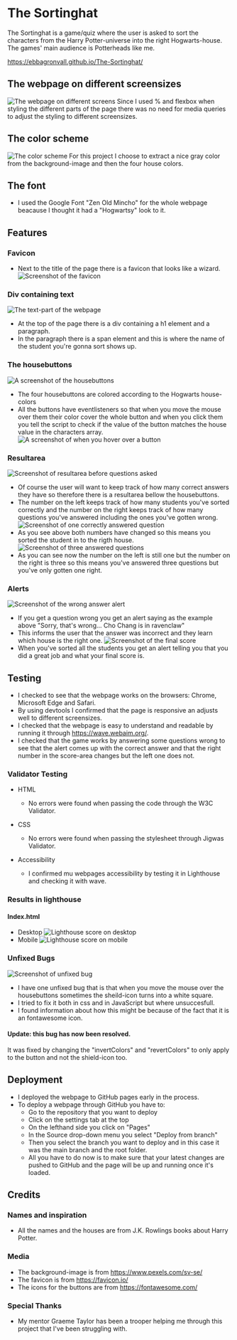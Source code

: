 # The Sortinghat

The Sortinghat is a game/quiz where the user is asked to sort the characters from the Harry Potter-universe into the right Hogwarts-house. The games' main audience is Potterheads like me.

https://ebbagronvall.github.io/The-Sortinghat/

## The webpage on different screensizes

![The webpage on different screens](documentation/sortinghat-resonsive.PNG)
Since I used % and flexbox when styling the different parts of the page there was no need for media queries to adjust the styling to different screensizes.

## The color scheme

![The color scheme](documentation/colorsheme.png)
For this project I choose to extract a nice gray color from the background-image and then the four house colors.

## The font

- I used the Google Font "Zen Old Mincho" for the whole webpage beacause I thought it had a "Hogwartsy" look to it.

## Features

### Favicon

- Next to the title of the page there is a favicon that looks like a wizard.
![Screenshot of the favicon](documentation/favicon-thesortinghat.PNG)

### Div containing text

![The text-part of the webpage](documentation/sortinghat-gametext.PNG)

- At the top of the page there is a div containing a h1 element and a paragraph.
- In the paragraph there is a span element and this is where the name of the student you're gonna sort shows up.

### The housebuttons

![A screenshot of the housebuttons](documentation/housebuttons.PNG)

- The four housebuttons are colored according to the Hogwarts house-colors
- All the buttons have eventlisteners so that when you move the mouse over them their color cover the whole button and when you click them you tell the script to check if the value of the button matches the house value in the characters array.
![A screenshot of when you hover over a button](documentation/housebuttons-hover.PNG)

### Resultarea

![Screenshot of resultarea before questions asked](documentation/result-area.PNG)

- Of course the user will want to keep track of how many correct answers they have so therefore there is a resultarea bellow the housebuttons.
- The number on the left keeps track of how many students you've sorted correctly and the number on the right keeps track of how many questions you've answered including the ones you've gotten wrong.
![Screenshot of one correctly answered question](documentation/scoreincremented.PNG)
- As you see above both numbers have changed so this means you sorted the student in to the rigth house.
![Screenshot of three answered questions](documentation/answeredquestions.PNG)
- As you can see now the number on the left is still one but the number on the right is three so this means you've answered three questions but you've only gotten one right.

### Alerts

![Screenshot of the wrong answer alert](documentation/wrong-answer-alert.PNG)

- If you get a question wrong you get an alert saying as the example above "Sorry, that's wrong... Cho Chang is in ravenclaw"
- This informs the user that the answer was incorrect and they learn which house is the right one.
![Screenshot of the final score](documentation/finalscore-alert.PNG)
- When you've sorted all the students you get an alert telling you that you did a great job and what your final score is.

## Testing

- I checked to see that the webpage works on the browsers: Chrome, Microsoft Edge and Safari.
- By using devtools I confirmed that the page is responsive an adjusts well to different screensizes.
- I checked that the webpage is easy to understand and readable by running it through https://wave.webaim.org/.
- I checked that the game works by answering some questions wrong to see that the alert comes up with the correct answer and that the right number in the score-area changes but the left one does not.

### Validator Testing

- HTML

  - No errors were found when passing the code through the W3C Validator.

- CSS
  - No errors were found when passing the stylesheet through Jigwas Validator.
- Accessibility
  - I confirmed mu webpages accessibility by testing it in Lighthouse and checking it with wave.

### Results in lighthouse

#### Index.html

- Desktop
![Lighthouse score on desktop](documentation/score-desktop.PNG)
- Mobile
![Lighthouse score on mobile](documentation/score-mobile.PNG)

### Unfixed Bugs

![Screenshot of unfixed bug](documentation/housebuttons-hover-bug.PNG)

- I have one unfixed bug that is that when you move the mouse over the housebuttons sometimes the sheild-icon turns into a white square.
- I tried to fix it both in css and in JavaScript but where unsuccesfull.
- I found information about how this might be because of the fact that it is an fontawesome icon.

#### Update: this bug has now been resolved.
It was fixed by changing the "invertColors" and "revertColors" to only apply to the button and not the shield-icon too.
## Deployment

- I deployed the webpage to GitHub pages early in the process.
- To deploy a webpage through GitHub you have to:
  - Go to the repository that you want to deploy
  - Click on the settings tab at the top
  - On the lefthand side you click on "Pages"
  - In the Source drop-down menu you select "Deploy from branch"
  - Then you select the branch you want to deploy and in this case it was the main branch and the root folder.
  - All you have to do now is to make sure that your latest changes are pushed to GitHub and the page will be up and running once it's loaded.

## Credits

### Names and inspiration

- All the names and the houses are from J.K. Rowlings books about Harry Potter.

### Media

- The background-image is from https://www.pexels.com/sv-se/
- The favicon is from https://favicon.io/
- The icons for the buttons are from https://fontawesome.com/

### Special Thanks

- My mentor Graeme Taylor has been a trooper helping me through this project that I've been struggling with.
